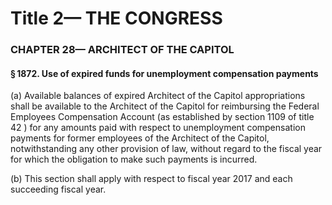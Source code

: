 
# Title 2— THE CONGRESS
### CHAPTER 28— ARCHITECT OF THE CAPITOL
#### § 1872. Use of expired funds for unemployment compensation payments

(a) Available balances of expired Architect of the Capitol appropriations shall be available to the Architect of the Capitol for reimbursing the Federal Employees Compensation Account (as established by section 1109 of title 42 ) for any amounts paid with respect to unemployment compensation payments for former employees of the Architect of the Capitol, notwithstanding any other provision of law, without regard to the fiscal year for which the obligation to make such payments is incurred.

(b) This section shall apply with respect to fiscal year 2017 and each succeeding fiscal year.
